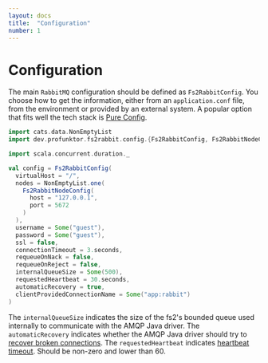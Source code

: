 ```yaml
---
layout: docs
title:  "Configuration"
number: 1
---
```


# Configuration

The main `RabbitMQ` configuration should be defined as `Fs2RabbitConfig`. You choose how to get the information, either from an `application.conf` file, from the environment or provided by an external system. A popular option that fits well the tech stack is [Pure Config](https://pureconfig.github.io/).

```scala mdoc:silent
import cats.data.NonEmptyList
import dev.profunktor.fs2rabbit.config.{Fs2RabbitConfig, Fs2RabbitNodeConfig}

import scala.concurrent.duration._

val config = Fs2RabbitConfig(
  virtualHost = "/",
  nodes = NonEmptyList.one(
    Fs2RabbitNodeConfig(
      host = "127.0.0.1",
      port = 5672
    )
  ),
  username = Some("guest"),
  password = Some("guest"),
  ssl = false,
  connectionTimeout = 3.seconds,
  requeueOnNack = false,
  requeueOnReject = false,
  internalQueueSize = Some(500),
  requestedHeartbeat = 30.seconds,
  automaticRecovery = true,
  clientProvidedConnectionName = Some("app:rabbit")
)
```

The `internalQueueSize` indicates the size of the fs2's bounded queue used internally to communicate with the AMQP Java driver.
The `automaticRecovery` indicates whether the AMQP Java driver should try to [recover broken connections](https://www.rabbitmq.com/api-guide.html#recovery).
The `requestedHeartbeat` indicates [heartbeat timeout](https://www.rabbitmq.com/heartbeats.html#using-heartbeats-in-java). Should be non-zero and lower than 60.
